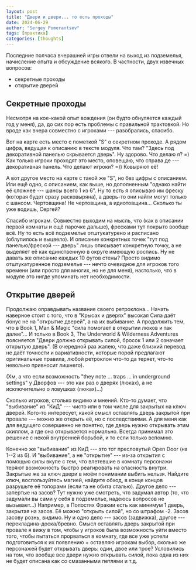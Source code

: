 ```yaml
---
layout: post
title: "Двери и двери... то есть проходы"
date: 2024-06-29
author: "Sergey Pomerantsev"
tags: [практика]
categories: [thoughts]
---
```


Последние полчаса вчерашней игры отвели на выход из подземелья, начисление опыта и обсуждение всякого. В частности, двух извечных вопросов:

- секретные проходы
- открытие дверей

## Секретные проходы

Несмотря на кое-какой опыт вождения (он будто обнуляется каждый год у меня), да, до сих пор есть проблемы с правильной трактовкой. Но вроде как вчера совместно с игроками --- разобрались, спасибо.

Вот на карте есть место с пометкой "S" о секретном проходе. А рядом цифра, ведущая к описанию в тексте модуля. Что там? "Здесь под декоративной панелью скрывается дверь". Ну здорово. Что делаю я? =) Как только игроки проходят это место, оповещаю, что справа де --- декоративная панель. Что делают игроки? =)) Ковыряют её!

А вот другое место на карте с такой же "S", но без цифры с описанием. Или ещё одно, с описанием, как выше, но дополненным "однако найти её сложнее --- шансы всего 1 из 6". Ну то есть я описываю им фреску (которая будет сразу расковыряна), а дверь-то они найти могут только с шансом. Чертовщина! Не чертовщина, а идиотовщина... Сколько ты уже водишь, Сергей?

Спасибо игрокам. Совместно выходим на мысль, что (как в описании первой комнаты и ещё парочке дальше), фресками тут покрыто вообще всё. Ну то есть всё подземелье отштукатурено и расписано (облупилось и выцвело). И описание конкретных точек "тут под панелью/фреской --- дверь" лишь описывает конкретную точку, а не выделяет её как единственную в округе имеющую роспись. Ну не давать же описание каждых 10 футов стены? Просто видимо отштукатуренное подземелье --- нечто очевидное для игроков того времени (или просто для многих, но не для меня), настолько, что в модуле это нигде упоминать нет необходимости.

## Открытие дверей

Продолжаю оправдывать название своего ретроклона... Начать наверное стоит с того, что в "Крысах и дверях" высокая Сила даёт бонус не на "открытие дверей", а на их выбивание. А продолжить тем, что в Book 1, Man & Magic "сила помогает в открытии люков и так далее"... И только в Book 3, The Underworld & Wilderness Adventures поясняется "Двери должно открывать силой, бросок 1 или 2 означает открытую дверь". (В очередной раз жалею, что даже близкий перевод не даёт точности и вариативности, которые порой предлагают оригинальные правила, любой ретроклон что-то да теряет, что-то невольно привносит лишнего).

(Хм, а что если возможность "they note ... traps ... in underground settings" у Дворфов --- это как раз о дверях (люках), а не исключительно о ловушках (люках)...)

Сколько игроков, столько видимо и мнений. 
Кто-то думает, что "выбивание" из "КиД" --- чисто или в том числе для закрытых на ключ дверей.
Кого-то интересует, какой смысл оставлять дверь закрытой при провале --- можно же открыть её, но с последствиями.
А для меня как для ведущего совершенно не понятно, где дверь нужно открывать этим скиллом, а где она открывается нормально. Всегда принимал это решение с некой внутренней борьбой, и то если только вспомню.

Конечно же "выбивание" из КиД --- это тот пресловутый Open Door (на 1--2 из 6). И "выбивание", а не "открытие" --- из-за открытия с помощью силы вкупе с тем, что влетевшие в комнату персонажи теряют возможность быстро реагировать на опасность внутри. Закрытые же за ключ двери в моём понимании выбить нельзя. Найдите ключ, воспользуйтесь магией, найдите обход, в конце концов разрушьте её топорами (если та не обита сталью). Другое дело --- запертые на засов? Тут нужно уже смотреть, что задумал автор (то, что задумали вы сами у себя в подземелье, надеюсь вопросов не вызывает...) Например, в Полостях Фракии есть как минимум 1 дверь, закрытая на засов. Её можно "открыть силой", но со штрафом -2. Засов засову рознь, видимо. Ну и одно дело --- засов (задвижка), другое --- перекладина-доска/бревно.
Смысл оставлять дверь закрытой при провале я вижу в том, чтобы у игроков была возможность уйти вместо того, чтобы пытаться прорваться в комнату, где все уже успели подготовиться к их появлению + оставляю игрокам выбор, сколько же персонажей будет открывать дверь: один, двое или трое? Условились на том, что вообще все двери нужно открывать силой, пока одна из них не будет описана как со смазанными петлями и т.д.
